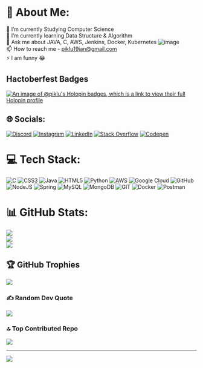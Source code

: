 # 💫 About Me:
🔭 I’m currently Studying Computer Science <br>🌱 I’m currently learning Data Structure & Algorithm <br>💬 Ask me about JAVA, C, AWS, Jenkins, Docker, Kubernetes ![image](https://github.com/user-attachments/assets/37449264-d531-411e-b9a9-0156ff9f3e9d)
<br>📫 How to reach me - piklu19jan@gmail.com<br>⚡ I am funny 😂

## Hactoberfest Badges

[![An image of @piklu's Holopin badges, which is a link to view their full Holopin profile](https://holopin.me/piklu)](https://holopin.io/@piklu)

## 🌐 Socials:
[![Discord](https://img.shields.io/badge/Discord-%237289DA.svg?logo=discord&logoColor=white)](https://discord.gg/piklu_1903) [![Instagram](https://img.shields.io/badge/Instagram-%23E4405F.svg?logo=Instagram&logoColor=white)](https://instagram.com/p_i_k_l_u1903) [![LinkedIn](https://img.shields.io/badge/LinkedIn-%230077B5.svg?logo=linkedin&logoColor=white)](https://linkedin.com/in/piklu-de-179aa5235/) [![Stack Overflow](https://img.shields.io/badge/-Stackoverflow-FE7A16?logo=stack-overflow&logoColor=white)](https://stackoverflow.com/users/21494224) [![Codepen](https://img.shields.io/badge/Codepen-000000?style=for-the-badge&logo=codepen&logoColor=white)](https://codepen.io/p-i-k-l-u) 

# 💻 Tech Stack:
![C](https://img.shields.io/badge/c-%2300599C.svg?style=for-the-badge&logo=c&logoColor=white) ![CSS3](https://img.shields.io/badge/css3-%231572B6.svg?style=for-the-badge&logo=css3&logoColor=white) ![Java](https://img.shields.io/badge/java-%23ED8B00.svg?style=for-the-badge&logo=java&logoColor=white) ![HTML5](https://img.shields.io/badge/html5-%23E34F26.svg?style=for-the-badge&logo=html5&logoColor=white) ![Python](https://img.shields.io/badge/python-3670A0?style=for-the-badge&logo=python&logoColor=ffdd54) ![AWS](https://img.shields.io/badge/AWS-%23FF9900.svg?style=for-the-badge&logo=amazon-aws&logoColor=white) ![Google Cloud](https://img.shields.io/badge/Google%20Cloud-%234285F4.svg?style=for-the-badge&logo=google-cloud&logoColor=white) ![GitHub](https://img.shields.io/badge/GitHub-%23121011.svg?style=for-the-badge&logo=github&logoColor=white) ![NodeJS](https://img.shields.io/badge/node.js-6DA55F?style=for-the-badge&logo=node.js&logoColor=white) ![Spring](https://img.shields.io/badge/spring-%236DB33F.svg?style=for-the-badge&logo=spring&logoColor=white) ![MySQL](https://img.shields.io/badge/mysql-%2300f.svg?style=for-the-badge&logo=mysql&logoColor=white) ![MongoDB](https://img.shields.io/badge/MongoDB-%234ea94b.svg?style=for-the-badge&logo=mongodb&logoColor=white) ![GIT](https://img.shields.io/badge/Git-fc6d26?style=for-the-badge&logo=git&logoColor=white) ![Docker](https://img.shields.io/badge/docker-%230db7ed.svg?style=for-the-badge&logo=docker&logoColor=white) ![Postman](https://img.shields.io/badge/Postman-FF6C37?style=for-the-badge&logo=postman&logoColor=white)
# 📊 GitHub Stats:
![](https://github-readme-stats.vercel.app/api?username=p-i-k-l-u&theme=blue-green&hide_border=true&include_all_commits=true&count_private=false)<br/>
![](https://github-readme-streak-stats.herokuapp.com/?user=p-i-k-l-u&theme=blue-green&hide_border=true)<br/>
![](https://github-readme-stats.vercel.app/api/top-langs/?username=p-i-k-l-u&theme=blue-green&hide_border=true&include_all_commits=true&count_private=false&layout=compact)

## 🏆 GitHub Trophies
![](https://github-profile-trophy.vercel.app/?username=p-i-k-l-u&theme=tokyonight&no-frame=true&no-bg=false&margin-w=4)

### ✍️ Random Dev Quote
![](https://quotes-github-readme.vercel.app/api?type=horizontal&theme=gruvbox)

### 🔝 Top Contributed Repo
![](https://github-contributor-stats.vercel.app/api?username=p-i-k-l-u&limit=5&theme=algolia&combine_all_yearly_contributions=true)

---
[![](https://visitcount.itsvg.in/api?id=p-i-k-l-u&icon=0&color=0)](https://visitcount.itsvg.in)

<!-- Proudly created with GPRM ( https://gprm.itsvg.in ) -->
